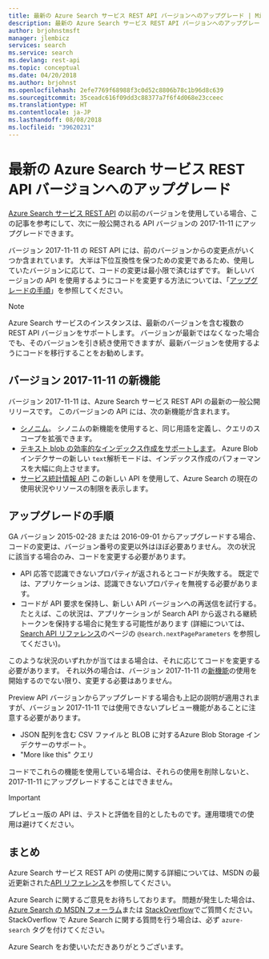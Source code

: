 ```yaml
---
title: 最新の Azure Search サービス REST API バージョンへのアップグレード | Microsoft Docs
description: 最新の Azure Search サービス REST API バージョンへのアップグレード
author: brjohnstmsft
manager: jlembicz
services: search
ms.service: search
ms.devlang: rest-api
ms.topic: conceptual
ms.date: 04/20/2018
ms.author: brjohnst
ms.openlocfilehash: 2efe7769f68988f3c0d52c8806b78c1b96d8c639
ms.sourcegitcommit: 35ceadc616f09dd3c88377a7f6f4d068e23cceec
ms.translationtype: HT
ms.contentlocale: ja-JP
ms.lasthandoff: 08/08/2018
ms.locfileid: "39620231"
---
```

# <a name="upgrading-to-the-latest-azure-search-service-rest-api-version"></a>最新の Azure Search サービス REST API バージョンへのアップグレード
[Azure Search サービス REST API](https://docs.microsoft.com/rest/api/searchservice/) の以前のバージョンを使用している場合、この記事を参考にして、次に一般公開される API バージョンの 2017-11-11 にアップグレードできます。

バージョン 2017-11-11 の REST API には、前のバージョンからの変更点がいくつか含まれています。 大半は下位互換性を保つための変更であるため、使用していたバージョンに応じて、コードの変更は最小限で済むはずです。 新しいバージョンの API を使用するようにコードを変更する方法については、「[アップグレードの手順](#UpgradeSteps)」を参照してください。

> [!NOTE]
> Azure Search サービスのインスタンスは、最新のバージョンを含む複数の REST API バージョンをサポートします。 バージョンが最新ではなくなった場合でも、そのバージョンを引き続き使用できますが、最新バージョンを使用するようにコードを移行することをお勧めします。

<a name="WhatsNew"></a>

## <a name="whats-new-in-version-2017-11-11"></a>バージョン 2017-11-11 の新機能
バージョン 2017-11-11 は、Azure Search サービス REST API の最新の一般公開リリースです。 このバージョンの API には、次の新機能が含まれます。

* [シノニム](search-synonyms.md)。 シノニムの新機能を使用すると、同じ用語を定義し、クエリのスコープを拡張できます。
* [テキスト blob の効率的なインデックス作成をサポートします](https://docs.microsoft.com/azure/search/search-howto-indexing-azure-blob-storage#IndexingPlainText)。 Azure Blob インデクサーの新しい `text`解析モードは、インデックス作成のパフォーマンスを大幅に向上させます。
* [サービス統計情報 API](https://docs.microsoft.com/rest/api/searchservice/get-service-statistics) この新しい API を使用して、Azure Search の現在の使用状況やリソースの制限を表示します。

<a name="UpgradeSteps"></a>

## <a name="steps-to-upgrade"></a>アップグレードの手順
GA バージョン 2015-02-28 または 2016-09-01 からアップグレードする場合、コードの変更は、バージョン番号の変更以外はほぼ必要ありません。 次の状況に該当する場合のみ、コードを変更する必要があります。

* API 応答で認識できないプロパティが返されるとコードが失敗する。 既定では、アプリケーションは、認識できないプロパティを無視する必要があります。
* コードが API 要求を保持し、新しい API バージョンへの再送信を試行する。 たとえば、この状況は、アプリケーションが Search API から返される継続トークンを保持する場合に発生する可能性があります (詳細については、[Search API リファレンス](https://docs.microsoft.com/rest/api/searchservice/Search-Documents)のページの `@search.nextPageParameters` を参照してください)。

このような状況のいずれかが当てはまる場合は、それに応じてコードを変更する必要があります。 それ以外の場合は、バージョン 2017-11-11 の[新機能](#WhatsNew)の使用を開始するのでない限り、変更する必要はありません。

Preview API バージョンからアップグレードする場合も上記の説明が適用されますが、バージョン 2017-11-11 では使用できないプレビュー機能があることに注意する必要があります。

* JSON 配列を含む CSV ファイルと BLOB に対するAzure Blob Storage インデクサーのサポート。
* "More like this" クエリ

コードでこれらの機能を使用している場合は、それらの使用を削除しないと、2017-11-11 にアップグレードすることはできません。

> [!IMPORTANT]
> プレビュー版の API は、テストと評価を目的としたものです。運用環境での使用は避けてください。
> 
> 

## <a name="conclusion"></a>まとめ
Azure Search サービス REST API の使用に関する詳細については、MSDN の最近更新された[API リファレンス](https://docs.microsoft.com/rest/api/searchservice/)を参照してください。

Azure Search に関するご意見をお待ちしております。 問題が発生した場合は、[Azure Search の MSDN フォーラム](https://social.msdn.microsoft.com/Forums/azure/home?forum=azuresearch)または [StackOverflow](http://stackoverflow.com/)でご質問ください。 StackOverflow で Azure Search に関する質問を行う場合は、必ず `azure-search` タグを付けてください。

Azure Search をお使いいただきありがとうございます。

